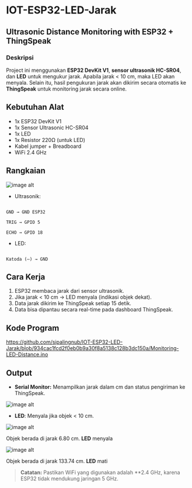 # IOT-ESP32-LED-Jarak

## Ultrasonic Distance Monitoring with ESP32 + ThingSpeak

### Deskripsi 

Project ini menggunakan **ESP32 DevKit V1**, **sensor ultrasonik HC-SR04**, dan **LED** untuk mengukur jarak.
Apabila jarak < 10 cm, maka LED akan menyala.
Selain itu, hasil pengukuran jarak akan dikirim secara otomatis ke **ThingSpeak** untuk monitoring jarak secara online.

## Kebutuhan Alat

- 1x ESP32 DevKit V1
- 1x Sensor Ultrasonic HC-SR04
- 1x LED
- 1x Resistor 220Ω (untuk LED)
- Kabel jumper + Breadboard
- WiFi 2.4 GHz

## Rangkaian

![image alt](https://github.com/sipalingnub/IOT-ESP32-LED-Jarak/blob/86d697e04bc03e34f7ecb3343ba6e2d22e4f3c9c/assets/WhatsApp%20Image%202025-10-03%20at%2010.34.15.jpeg)

- Ultrasonik:

```VCC → 5V ESP32

GND → GND ESP32

TRIG → GPIO 5

ECHO → GPIO 18
```

- LED:

```Anoda (+) → GPIO 2 melalui resistor 220Ω

Katoda (–) → GND
```

## Cara Kerja

1. ESP32 membaca jarak dari sensor ultrasonik.
2. Jika jarak < 10 cm -> LED menyala (indikasi objek dekat).
3. Data jarak dikirim ke ThingSpeak setiap 15 detik.
4. Data bisa dipantau secara real-time pada dashboard ThingSpeak.

## Kode Program

https://github.com/sipalingnub/IOT-ESP32-LED-Jarak/blob/934cac1fcd2f0eb0b9a30f8a5138c128b3dc150a/Monitoring-LED-Distance.ino

## Output 

- **Serial Monitor:** Menampilkan jarak dalam cm dan status pengiriman ke ThingSpeak.

![image alt](https://github.com/sipalingnub/IOT-ESP32-LED-Jarak/blob/86d697e04bc03e34f7ecb3343ba6e2d22e4f3c9c/assets/WhatsApp%20Image%202025-10-03%20at%2010.31.22.jpeg)

- **LED**: Menyala jika objek < 10 cm.

![image alt](https://github.com/sipalingnub/IOT-ESP32-LED-Jarak/blob/86d697e04bc03e34f7ecb3343ba6e2d22e4f3c9c/assets/WhatsApp%20Image%202025-10-03%20at%2010.29.37.jpeg)

Objek berada di jarak 6.80 cm. **LED** menyala

![image alt](https://github.com/sipalingnub/IOT-ESP32-LED-Jarak/blob/86d697e04bc03e34f7ecb3343ba6e2d22e4f3c9c/assets/WhatsApp%20Image%202025-10-03%20at%2010.30.51.jpeg)

Objek berada di jarak 133.74 cm. **LED** mati

> **Catatan:** Pastikan WiFi yang digunakan adalah **2.4 GHz, karena ESP32 tidak mendukung jaringan 5 GHz.
